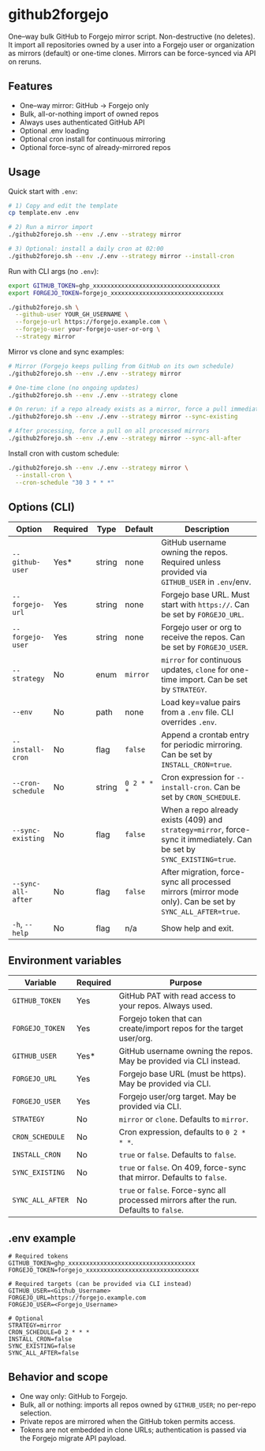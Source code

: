 # github2forgejo

One–way bulk GitHub to Forgejo mirror script. Non-destructive (no deletes). It import all repositories owned by a user into a Forgejo user or organization as mirrors (default) or one-time clones. Mirrors can be force-synced via API on reruns.

## Features

* One–way mirror: GitHub -> Forgejo only
* Bulk, all-or-nothing import of owned repos
* Always uses authenticated GitHub API
* Optional .env loading
* Optional cron install for continuous mirroring
* Optional force-sync of already-mirrored repos

## Usage

Quick start with `.env`:

```bash
# 1) Copy and edit the template
cp template.env .env

# 2) Run a mirror import
./github2forejo.sh --env ./.env --strategy mirror

# 3) Optional: install a daily cron at 02:00
./github2forejo.sh --env ./.env --strategy mirror --install-cron
```

Run with CLI args (no `.env`):

```bash
export GITHUB_TOKEN=ghp_xxxxxxxxxxxxxxxxxxxxxxxxxxxxxxxxxxxx
export FORGEJO_TOKEN=forgejo_xxxxxxxxxxxxxxxxxxxxxxxxxxxxxxxx

./github2forejo.sh \
  --github-user YOUR_GH_USERNAME \
  --forgejo-url https://forgejo.example.com \
  --forgejo-user your-forgejo-user-or-org \
  --strategy mirror
```

Mirror vs clone and sync examples:

```bash
# Mirror (Forgejo keeps pulling from GitHub on its own schedule)
./github2forejo.sh --env ./.env --strategy mirror

# One-time clone (no ongoing updates)
./github2forejo.sh --env ./.env --strategy clone

# On rerun: if a repo already exists as a mirror, force a pull immediately
./github2forejo.sh --env ./.env --strategy mirror --sync-existing

# After processing, force a pull on all processed mirrors
./github2forejo.sh --env ./.env --strategy mirror --sync-all-after
```

Install cron with custom schedule:

```bash
./github2forejo.sh --env ./.env --strategy mirror \
  --install-cron \
  --cron-schedule "30 3 * * *"
```

## Options (CLI)

| Option             | Required | Type   | Default     | Description                                                                                                            |
| ------------------ | -------- | ------ | ----------- | ---------------------------------------------------------------------------------------------------------------------- |
| `--github-user`    | Yes\*    | string | none        | GitHub username owning the repos. Required unless provided via `GITHUB_USER` in `.env`/env.                            |
| `--forgejo-url`    | Yes      | string | none        | Forgejo base URL. Must start with `https://`. Can be set by `FORGEJO_URL`.                                             |
| `--forgejo-user`   | Yes      | string | none        | Forgejo user or org to receive the repos. Can be set by `FORGEJO_USER`.                                                |
| `--strategy`       | No       | enum   | `mirror`    | `mirror` for continuous updates, `clone` for one-time import. Can be set by `STRATEGY`.                                |
| `--env`            | No       | path   | none        | Load key=value pairs from a `.env` file. CLI overrides `.env`.                                                         |
| `--install-cron`   | No       | flag   | `false`     | Append a crontab entry for periodic mirroring. Can be set by `INSTALL_CRON=true`.                                      |
| `--cron-schedule`  | No       | string | `0 2 * * *` | Cron expression for `--install-cron`. Can be set by `CRON_SCHEDULE`.                                                   |
| `--sync-existing`  | No       | flag   | `false`     | When a repo already exists (409) and `strategy=mirror`, force-sync it immediately. Can be set by `SYNC_EXISTING=true`. |
| `--sync-all-after` | No       | flag   | `false`     | After migration, force-sync all processed mirrors (mirror mode only). Can be set by `SYNC_ALL_AFTER=true`.             |
| `-h`, `--help`     | No       | flag   | n/a         | Show help and exit.                                                                                                    |

## Environment variables

| Variable         | Required | Purpose                                                                                 |
| ---------------- | -------- | --------------------------------------------------------------------------------------- |
| `GITHUB_TOKEN`   | Yes      | GitHub PAT with read access to your repos. Always used.                                 |
| `FORGEJO_TOKEN`  | Yes      | Forgejo token that can create/import repos for the target user/org.                     |
| `GITHUB_USER`    | Yes\*    | GitHub username owning the repos. May be provided via CLI instead.                      |
| `FORGEJO_URL`    | Yes      | Forgejo base URL (must be https). May be provided via CLI.                              |
| `FORGEJO_USER`   | Yes      | Forgejo user/org target. May be provided via CLI.                                       |
| `STRATEGY`       | No       | `mirror` or `clone`. Defaults to `mirror`.                                              |
| `CRON_SCHEDULE`  | No       | Cron expression, defaults to `0 2 * * *`.                                               |
| `INSTALL_CRON`   | No       | `true` or `false`. Defaults to `false`.                                                 |
| `SYNC_EXISTING`  | No       | `true` or `false`. On 409, force-sync that mirror. Defaults to `false`.                 |
| `SYNC_ALL_AFTER` | No       | `true` or `false`. Force-sync all processed mirrors after the run. Defaults to `false`. |

## .env example

```env
# Required tokens
GITHUB_TOKEN=ghp_xxxxxxxxxxxxxxxxxxxxxxxxxxxxxxxxxxxx
FORGEJO_TOKEN=forgejo_xxxxxxxxxxxxxxxxxxxxxxxxxxxxxxxx

# Required targets (can be provided via CLI instead)
GITHUB_USER=<Github_Username>
FORGEJO_URL=https://forgejo.example.com
FORGEJO_USER=<Forgejo_Username>

# Optional
STRATEGY=mirror
CRON_SCHEDULE=0 2 * * *
INSTALL_CRON=false
SYNC_EXISTING=false
SYNC_ALL_AFTER=false
```

## Behavior and scope

* One way only: GitHub to Forgejo.
* Bulk, all or nothing: imports all repos owned by `GITHUB_USER`; no per-repo selection.
* Private repos are mirrored when the GitHub token permits access.
* Tokens are not embedded in clone URLs; authentication is passed via the Forgejo migrate API payload.

